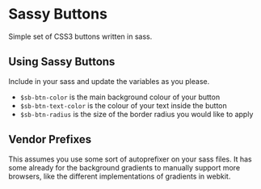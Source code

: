 # Sassy Buttons

Simple set of CSS3 buttons written in sass.

## Using Sassy Buttons

Include in your sass and update the variables as you please.

* `$sb-btn-color` is the main background colour of your button
* `$sb-btn-text-color` is the colour of your text inside the button
* `$sb-btn-radius` is the size of the border radius you would like to apply

## Vendor Prefixes

This assumes you use some sort of autoprefixer on your sass files. It has some already for the background gradients to manually support more browsers, like the different implementations of gradients in webkit.
